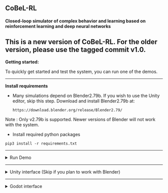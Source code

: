 ## **CoBeL-RL** ##
#### Closed-loop simulator of complex behavior and learning based on reinforcement learning and deep neural networks ####

This is a new version of CoBeL-RL. For the older version, please use the tagged commit v1.0.
---------------------------
**Getting started:**  

To quickly get started and test the system, you can run one of the demos. 

----------------------------

**Install requirements**

    
* Many simulations depend on Blender2.79b. If you wish to use the Unity editor, skip this step. Download and install Blender2.79b at:  

     `https://download.blender.org/release/Blender2.79/`  

Note : Only v2.79b is supported. Newer versions of Blender will not work with the system.  
* Install required python packages  

`pip3 install -r requirements.txt`

------------------------------

<details></summary>
<summary>
Run Demo
</summary>


*  First, clone the project.

`git clone https://gitlab.ruhr-uni-bochum.de/cns/1-frameworks/CoBeL-RL.git`  

*  Then, install CoBeL-RL through pip.

`pip3 install /path/to/cloned/project/`

* If you intend to use Keras-RL agents install with the option:

`[keras-rl]`

* If you intend to use CoBeL-RL's Deep RL agents install with the option:

`[tensorflow]`

`[torch]`

* If you intend to use Unity environments install with the option:

`[unity]`

* You will need to set up an environment variable for the Blender path to run the demos.

`export BLENDER_EXECUTABLE_PATH="/path/to/blender2.79b/"`

* Alternatively, you can set the variable manually in Python before running the script.

`import os`

`os.environ['BLENDER_EXECUTABLE_PATH'] = '/path/to/blender2.79b/'`

If you plan to use the framework more than once, it is useful to set this variable permanently. On Linux distributions, you can do this by editing the .bashrc file. 

* Go to demo folder
`cd ~/cobel/demo/simple_grid_graph_demo/`

*  Start the demo simulation:
`python simple_grid_graph_demo.py`

**Note: The Blender path can also be passed as a parameter to the Blender frontend module. For your own simulations it is therefore not necessary to set a permanent variable.**

</details>

------------------------------

<details>
________________________________________________________________________________________________
<summary>
Unity interface (Skip if you plan to work with Blender)
</summary>

If you want to try the unity interface demo, you need to perform the the steps described above first.

Please report all bugs you find :)

You got two options to run a demo.

*  You can use the precompiled versions of the unity environments.
    
    You have to set a system variable named 'UNITY_ENVIRONMENT_EXECUTABLE' to the path of the downloaded environments
    
    > export UNITY_ENVIRONMENT_EXECUTABLE=PATH_TO_ENV_EXEC
    
    and run the unity_demo.py in the demo/unity_demo folder
    
    > python3 demo/unity_demo/unity_demo.py
        
* To build the environments yourself and custom environments do the following:

    * you need to download and install the 'Unity Hub': **https://docs.unity3d.com/Manual/GettingStartedInstallingHub.html**
    
    * the adapted version of mlagents: **https://ruhr-uni-bochum.sciebo.de/s/8GUszMEC7LgzS7V**
    
    * and the unitypackage for the environments: **https://ruhr-uni-bochum.sciebo.de/s/gdphysRY1P7pAyT**
    
    * the unitypackage is also available in the git folder: **environments/environments_unity/source/unity_environments.unitypackage**
    
    Then you set up a new project with unity. See: **https://docs.unity3d.com/560/Documentation/Manual/GettingStarted.html**
    
    To import the 'mlagents' framework into your project you select the 'Window/PackageManager' menu item in the editor, 
    then choose 'Add Package From Disk' in the top left corner and open the 'package.json' in the 'ml-agents/com.unity.ml-agents' folder.
    
    To import the environments you select the menu item 'Assets/Import Package/Custom Package' in the editor and open the 
    'unity_resources.unitypackage' you downloaded.

* The other option is to connect the interface directly with the Unity editor.
    
    You start training an environment by opening a scene in the 'Assets/Scenes' folder with the 'Project Explorer' of the editor, 
    running the unity_demo.py first and pressing the 'Play' button at the top of the editor screen.
    
    **Note: the demo tries to do option 1) automatically when 'UNITY_ENVIRONMENT_EXECUTABLE' variable is set.**
    
     
 </details> 
 
 ------------------------------
 
 <details>
________________________________________________________________________________________________
<summary>
Godot interface
</summary>

If you want to try the Godot demos, you need to perform the following steps:

*  Download the Godot build (build contains executables for Linux and Windows).

`https://ruhr-uni-bochum.sciebo.de/s/dSGaGtflsNTqYRW`

* You will need to set up an environment variable for the Godot path to run the demos.

`export GODOT_EXECUTABLE_PATH="/path/to/godot/"`

* Alternatively, you can set the variable manually in Python before running the script.

`import os`

`os.environ['GODOT_EXECUTABLE_PATH'] = '/path/to/godot/'`
    
* Go to demo folder.

`cd ~/cobel/demo/godot/`

*  Start either of the demo simulations.

`python godot_demo.py`

`python godot_demo_grid_graph.py`

**Note: The Godot path can also be passed as a parameter to the Godot frontend module. For your own simulations it is therefore not necessary to set a permanent variable.**
  
 </details>    
